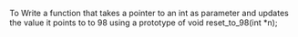 
To Write a function that takes a pointer to an int as parameter and updates the value it points to to 98 using a prototype of void reset_to_98(int *n);
